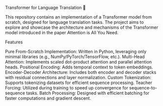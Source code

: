 Transformer for Language Translation 🚀

This repository contains an implementation of a Transformer model from scratch, designed for language translation tasks. The project aims to explore and showcase the architecture and mechanisms of the Transformer model introduced in the paper Attention is All You Need.

Features

Pure From-Scratch Implementation: Written in Python, leveraging only minimal libraries (e.g., NumPy/PyTorch/TensorFlow, etc.).
Multi-Head Attention: Implements scaled dot-product attention and parallel attention heads.
Positional Encoding: Adds temporal context to token embeddings.
Encoder-Decoder Architecture: Includes both encoder and decoder stacks with residual connections and layer normalization.
Custom Tokenization: Supports tokenizing datasets for efficient sequence processing.
Teacher Forcing: Utilized during training to speed up convergence for sequence-to-sequence tasks.
Batch Processing: Designed with efficient batching for faster computations and gradient descent.
